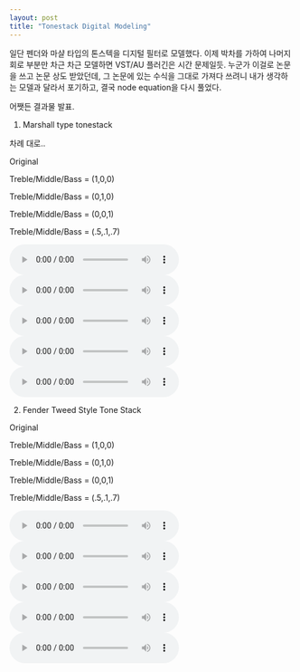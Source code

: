 ```yaml
---
layout: post
title: "Tonestack Digital Modeling"
---
```



일단 펜더와 마샬 타입의 톤스텍을 디지털 필터로 모델했다. 이제 박차를 가하여 나머지 회로 부분만 차근 차근 모델하면 VST/AU 플러긴은 시간 문제일듯. 누군가 이걸로 논문을 쓰고 논문 상도 받았던데, 그 논문에 있는 수식을 그대로 가져다 쓰려니 내가 생각하는 모델과 달라서 포기하고, 결국 node equation을 다시 풀었다. 




어쨋든 결과물 발표.




1) Marshall type tonestack




차례 대로..




Original

Treble/Middle/Bass = (1,0,0)

Treble/Middle/Bass = (0,1,0)

Treble/Middle/Bass = (0,0,1)

Treble/Middle/Bass = (.5,.1,.7)


<audio src="/assets/images/8aedc82e9e9c653894ef6c6ff5980d9a.mp3" controls preload></audio>
<audio src="/assets/images/7a6b7744f4772ac2570068dd9acc373d.mp3" controls preload></audio>
<audio src="/assets/images/cfb4e37c873324c9cc67e7119ea7efc4.mp3" controls preload></audio>
<audio src="/assets/images/18b2a114e6885e96119b81fd8446d653.mp3" controls preload></audio>
<audio src="/assets/images/b5c41db3d5d99bd085b3a55402735a44.mp3" controls preload></audio>





2) Fender Tweed Style Tone Stack




Original

Treble/Middle/Bass = (1,0,0)

Treble/Middle/Bass = (0,1,0)

Treble/Middle/Bass = (0,0,1)

Treble/Middle/Bass = (.5,.1,.7)

<audio src="/assets/images/ffa561c8413976a24cb2bf011e313e4c.mp3" controls preload></audio>
<audio src="/assets/images/f6fea6a119790c0c1a18d78b51d8f93c.mp3" controls preload></audio>
<audio src="/assets/images/df4710b26acc825ced360f2632abd709.mp3" controls preload></audio>
<audio src="/assets/images/a3ff07c5119ef96033e0af76c8156f1a.mp3" controls preload></audio>
<audio src="/assets/images/713e14379ac28d4b5404c15f7e2b8e69.mp3" controls preload></audio>
















